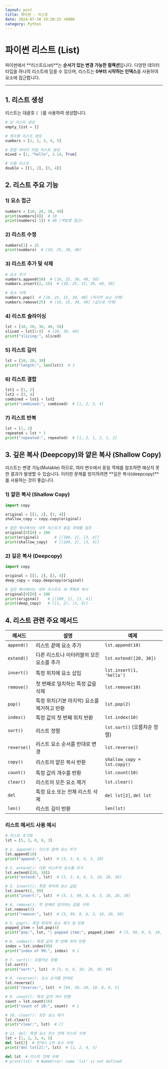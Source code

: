 ```yaml
---
layout: post
title: 파이썬 - 리스트
date: 2024-07-30 19:20:23 +0900
category: Python
---
```

# 파이썬 리스트 (List)

파이썬에서 **리스트(List)**는 **순서가 있는 변경 가능한 컬렉션**입니다. 다양한 데이터 타입을 하나의 리스트에 담을 수 있으며, 리스트는 **0부터 시작하는 인덱스**를 사용하여 요소에 접근합니다.

---

## 1. 리스트 생성
리스트는 대괄호 `[ ]`를 사용하여 생성합니다.

```python
# 빈 리스트 생성
empty_list = []

# 정수형 리스트 생성
numbers = [1, 2, 3, 4, 5]

# 혼합 데이터 타입 리스트 생성
mixed = [1, "hello", 3.14, True]

# 이중 리스트
double = [[1, 2], [3, 4]]
```

## 2. 리스트 주요 기능

### 1) 요소 접근
```python
numbers = [10, 20, 30, 40]
print(numbers[0])  # 10
print(numbers[-1]) # 40 (역방향 접근)
```

### 2) 리스트 수정
```python
numbers[1] = 25
print(numbers)  # [10, 25, 30, 40]
```

### 3) 리스트 추가 및 삭제
```python
# 요소 추가
numbers.append(50)  # [10, 25, 30, 40, 50]
numbers.insert(2, 15)  # [10, 25, 15, 30, 40, 50]

# 요소 삭제
numbers.pop()  # [10, 25, 15, 30, 40] (마지막 요소 삭제)
numbers.remove(25)  # [10, 15, 30, 40] (값으로 삭제)
```

### 4) 리스트 슬라이싱

```python
lst = [10, 20, 30, 40, 50]
sliced = lst[1:4]  # [20, 30, 40]
print("slicing:", sliced)
```

### 5) 리스트 길이
```python
lst = [10, 20, 30]
print("length:", len(lst))  # 3
```

### 6) 리스트 결합
```python
lst1 = [1, 2]
lst2 = [3, 4]
combined = lst1 + lst2
print("combined:", combined)  # [1, 2, 3, 4]
```

### 7) 리스트 반복
```python
lst = [1, 2]
repeated = lst * 3
print("repeated:", repeated)  # [1, 2, 1, 2, 1, 2]
```

## 3. 깊은 복사 (Deepcopy)와 얕은 복사 (Shallow Copy)

리스트는 변경 가능(Mutable) 하므로, 여러 변수에서 동일 객체를 참조하면 예상치 못한 결과가 발생할 수 있습니다.
이러한 문제를 방지하려면 **깊은 복사(deepcopy)**를 사용하는 것이 좋습니다.

### 1) 얕은 복사 (Shallow Copy)

```python
import copy

original = [[1, 2], [3, 4]]
shallow_copy = copy.copy(original)

# 얕은 복사에서는 내부 리스트가 동일 객체를 참조
original[0][0] = 100
print(original)       # [[100, 2], [3, 4]]
print(shallow_copy)   # [[100, 2], [3, 4]]
```

### 2) 깊은 복사 (Deepcopy)

```python
import copy

original = [[1, 2], [3, 4]]
deep_copy = copy.deepcopy(original)

# 깊은 복사에서는 내부 리스트도 새 객체로 복사
original[0][0] = 100
print(original)    # [[100, 2], [3, 4]]
print(deep_copy)   # [[1, 2], [3, 4]]
```

## 4. 리스트 관련 주요 메서드

| 메서드         | 설명                                  | 예제                             |
|----------------|--------------------------------------|---------------------------------|
| `append()`     | 리스트 끝에 요소 추가                  | `lst.append(10)`                |
| `extend()`     | 다른 리스트나 이터러블의 모든 요소를 추가   | `lst.extend([20, 30])`          |
| `insert()`     | 특정 위치에 요소 삽입                  | `lst.insert(1, 'hello')`        |
| `remove()`     | 첫 번째로 일치하는 특정 값을 삭제        | `lst.remove(10)`                |
| `pop()`        | 특정 위치(기본 마지막) 요소를 제거하고 반환  | `lst.pop(2)`                    |
| `index()`      | 특정 값의 첫 번째 위치 반환             | `lst.index(10)`                 |
| `sort()`       | 리스트 정렬                           | `lst.sort()` (오름차순 정렬)     |
| `reverse()`    | 리스트 요소 순서를 반대로 변경           | `lst.reverse()`                 |
| `copy()`       | 리스트의 얕은 복사 반환               | `shallow_copy = lst.copy()`     |
| `count()`      | 특정 값의 개수를 반환                 | `lst.count(10)`                 |
| `clear()`      | 리스트의 모든 요소 제거               | `lst.clear()`                   |
| `del`          | 특정 요소 또는 전체 리스트 삭제         | `del lst[2]`, `del lst`         |
| `len()`        | 리스트 길이 반환                      | `len(lst)`                      |

### 리스트 메서드 사용 예시
```python
# 리스트 초기화
lst = [5, 3, 8, 6, 3]

# 1. append(): 리스트 끝에 요소 추가
lst.append(10)
print("append:", lst)  # [5, 3, 8, 6, 3, 10]

# 2. extend(): 다른 리스트의 요소를 추가
lst.extend([20, 30])
print("extend:", lst)  # [5, 3, 8, 6, 3, 10, 20, 30]

# 3. insert(): 특정 위치에 요소 삽입
lst.insert(2, 99)
print("insert:", lst)  # [5, 3, 99, 8, 6, 3, 10, 20, 30]

# 4. remove(): 첫 번째로 일치하는 값을 삭제
lst.remove(3)
print("remove:", lst)  # [5, 99, 8, 6, 3, 10, 20, 30]

# 5. pop(): 특정 위치의 요소 제거 및 반환
popped_item = lst.pop(4)
print("pop:", lst, "| popped item:", popped_item)  # [5, 99, 8, 6, 10, 20, 30] | popped item: 3

# 6. index(): 특정 값의 첫 번째 위치 반환
index = lst.index(99)
print("index of 99:", index)  # 1

# 7. sort(): 오름차순 정렬
lst.sort()
print("sort:", lst)  # [5, 6, 8, 10, 20, 30, 99]

# 8. reverse(): 요소 순서를 반대로
lst.reverse()
print("reverse:", lst)  # [99, 30, 20, 10, 8, 6, 5]

# 9. count(): 특정 값의 개수 반환
count = lst.count(10)
print("count of 10:", count)  # 1

# 10. clear(): 모든 요소 제거
lst.clear()
print("clear:", lst)  # []

# 11. del: 특정 요소 또는 전체 리스트 삭제
lst = [1, 2, 3, 4, 5]
del lst[2]  # 인덱스 2의 요소 삭제
print("del lst[2]:", lst)  # [1, 2, 4, 5]

del lst  # 리스트 전체 삭제
# print(lst)  # NameError: name 'lst' is not defined
```